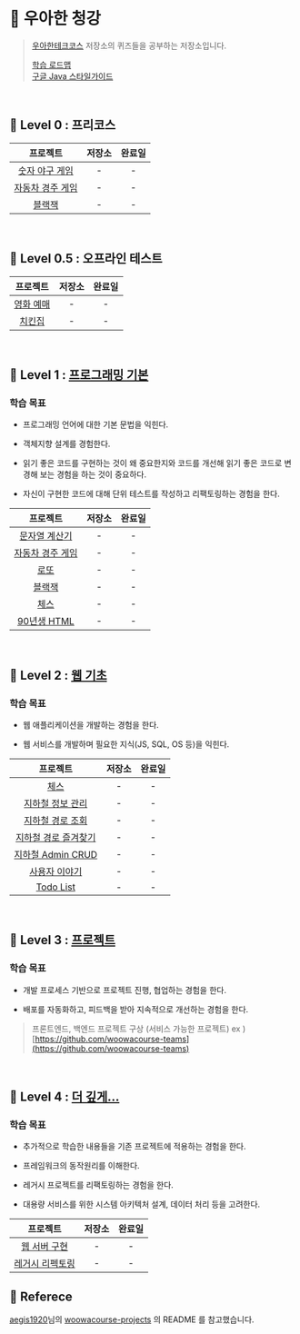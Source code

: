 ﻿
# 🦄 우아한 청강


>  [우아한테크코스](https://github.com/woowacourse) 저장소의 퀴즈들을 공부하는 저장소입니다.
>  
>  [학습 로드맵](https://github.com/woowacourse/roadmap)  
>  [구글 Java 스타일가이드](https://google.github.io/styleguide/javaguide.html)

<br/>

## 🥚 Level 0 : 프리코스

|     프로젝트      |                          저장소                          | 완료일 |
| :--------------: | :----------------------------------------------------------: |:--:|
|  [숫자 야구 게임](https://github.com/woowacourse/java-baseball-precourse)  | - | - |
| [자동차 경주 게임](https://github.com/woowacourse/java-racingcar-precourse) | - | - |
|      [블랙잭](https://github.com/woowacourse/java-blackjack-precourse)      | - | - |

<br/>

## 🐣 Level 0.5 : 오프라인 테스트

|     프로젝트      |                          저장소                          | 완료일 |
| :--------------: | :----------------------------------------------------------: |:--:|
| [영화 예매](https://github.com/woowacourse/java-movie-2019)  | - | - |
| [치킨집](https://github.com/woowacourse/java-chicken-2019)  | - | - |

<br/>

## 🐥 Level 1 : [프로그래밍 기본](https://github.com/woowacourse/roadmap/blob/master/docs/1_programming_basic/README.md)

### 학습 목표

-   프로그래밍 언어에 대한 기본 문법을 익힌다.
    
-   객체지향 설계를 경험한다.
    
-   읽기 좋은 코드를 구현하는 것이 왜 중요한지와 코드를 개선해 읽기 좋은 코드로 변경해 보는 경험을 하는 것이 중요하다.
    
-   자신이 구현한 코드에 대해 단위 테스트를 작성하고 리팩토링하는 경험을 한다.

|     프로젝트      |                          저장소                          | 완료일 |
| :--------------: | :----------------------------------------------------------: |:--:|
|  [문자열 계산기](https://github.com/woowacourse/java-calculator)   | - | - |
| [자동차 경주 게임](https://github.com/woowacourse/java-racingcar) | - | - |
|   [로또](https://github.com/woowacourse/java-lotto)   | - | - |
|  [블랙잭](https://github.com/woowacourse/java-blackjack)  | - | - |
|   [체스](https://github.com/woowacourse/java-chess)   | - | - |
|   [90년생 HTML](https://github.com/woowacourse/html)    | - | - |

<br/>

## 🐤 Level 2 : [웹 기초](https://github.com/woowacourse/roadmap/blob/master/docs/2_web_basic/README.md)

### 학습 목표
-   웹 애플리케이션을 개발하는 경험을 한다.
    
-   웹 서비스를 개발하며 필요한 지식(JS, SQL, OS 등)을 익힌다.

|     프로젝트      |                          저장소                          | 완료일 |
| :--------------: | :----------------------------------------------------------: |:--:|
|     [체스](https://github.com/woowacourse/jwp-chess)     | - | - |
|     [지하철 정보 관리](https://github.com/woowacourse/atdd-subway-admin)     | - | - |
|     [지하철 경로 조회](https://github.com/woowacourse/atdd-subway-path)     | - | - |
|     [지하철 경로 즐겨찾기](https://github.com/woowacourse/atdd-subway-favorite)     | - | - |
|     [지하철 Admin CRUD](https://github.com/woowacourse/atdd-subway-admin-frontend)     | - | - |
|     [사용자 이야기](https://github.com/woowacourse/woowa-userstory-2020)     | - | - |
|     [Todo List](https://github.com/woowacourse/todolist)     | - | - |

<br/>

## 🐓 Level 3 : [프로젝트](https://github.com/woowacourse/roadmap/blob/master/docs/3_project/README.md)

### 학습 목표

-   개발 프로세스 기반으로 프로젝트 진행, 협업하는 경험을 한다.
    
-   배포를 자동화하고, 피드백을 받아 지속적으로 개선하는 경험을 한다.


> 프론트엔드, 백엔드 프로젝트 구상 (서비스 가능한 프로젝트)
ex ) [https://github.com/woowacourse-teams](https://github.com/woowacourse-teams)

<br/>

## 🐔 Level 4 : [더 깊게...](https://github.com/woowacourse/roadmap/blob/master/docs/4_getting_deeper/README.md)

### 학습 목표

-   추가적으로 학습한 내용들을 기존 프로젝트에 적용하는 경험을 한다.
    
-   프레임워크의 동작원리를 이해한다.
    
-   레거시 프로젝트를 리팩토링하는 경험을 한다.
    
-   대용량 서비스를 위한 시스템 아키텍처 설계, 데이터 처리 등을 고려한다.

|     프로젝트      |                          저장소                          | 완료일 |
| :--------------: | :----------------------------------------------------------: |:--:|
|     [웹 서버 구현](https://github.com/woowacourse/jwp-was)    | - | - |
|     [레거시 리펙토링](https://github.com/woowacourse/jwp-refactoring)    | - | - |


## 🥰 Referece
[aegis1920](https://github.com/aegis1920)님의 [woowacourse-projects](https://github.com/aegis1920/woowacourse-projects) 의 README 를 참고했습니다.
